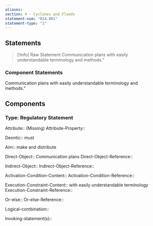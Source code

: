 ```yaml
---
aliases: 
section: 4 - Cyclones and Floods
statement-num: "024.001"
statement-type: "1"
---
```

## Statements 
> [!info] Raw Statement
> Communication plans with easily understandable terminology and methods.”  
> 

### Component Statements
Communication plans with easily understandable terminology and methods.”  
## Components
### Type: Regulatory Statement
Attribute:: (Missing)
Attribute-Property::

Deontic:: must 

Aim:: make and distribute

Direct-Object:: Communication plans
Direct-Object-Reference:: 

Indirect-Object:: 
Indirect-Object-Reference:: 

Activation-Condition-Content::
Activation-Condition-Reference:: 

Execution-Constraint-Content:: with easily understandable terminology
Execution-Constraint-Reference:: 

Or-else::
Or-else-Reference:: 

Logical-combination::

Invoking-statement(s)::